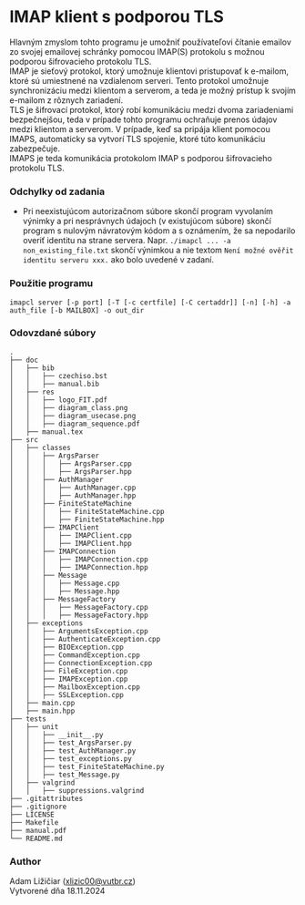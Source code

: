 # IMAP klient s podporou TLS
Hlavným zmyslom tohto programu je umožniť používateľovi čítanie emailov zo svojej emailovej schránky pomocou IMAP(S) protokolu s možnou podporou šifrovacieho protokolu TLS.<br>
IMAP je sieťový protokol, ktorý umožnuje klientovi pristupovať k e-mailom, ktoré sú umiestnené na vzdialenom serveri. Tento protokol umožnuje synchronizáciu medzi klientom a serverom, a teda je možný prístup k svojím e-mailom z rôznych zariadení.<br>
TLS je šifrovací protokol, ktorý robí komunikáciu medzi dvoma zariadeniami bezpečnejšou, teda v prípade tohto programu ochraňuje prenos údajov medzi klientom a serverom. V prípade, keď sa pripája klient pomocou IMAPS, automaticky sa vytvorí TLS spojenie, ktoré túto komunikáciu zabezpečuje.<br>
IMAPS je teda komunikácia protokolom IMAP s podporou šifrovacieho protokolu TLS.<br>

### Odchylky od zadania
* Pri neexistujúcom autorizačnom súbore skončí program vyvolaním výnimky a pri nesprávnych údajoch (v existujúcom súbore) skončí program s nulovým návratovým kódom a s oznámením, že sa nepodarilo overiť identitu na strane servera. Napr. `./imapcl ... -a non_existing_file.txt` skončí výnimkou a nie textom `Není možné ověřit identitu serveru xxx.` ako bolo uvedené v zadaní.

### Použitie programu
```
imapcl server [-p port] [-T [-c certfile] [-C certaddr]] [-n] [-h] -a auth_file [-b MAILBOX] -o out_dir
```

### Odovzdané súbory
```
.
├── doc
│   ├── bib
│   │   ├── czechiso.bst
│   │   ├── manual.bib
│   ├── res
│   │   ├── logo_FIT.pdf
│   │   ├── diagram_class.png
│   │   ├── diagram_usecase.png
│   │   ├── diagram_sequence.pdf
│   ├── manual.tex
├── src
│   ├── classes
│   │   ├── ArgsParser
│   │   │   ├── ArgsParser.cpp
│   │   │   ├── ArgsParser.hpp
│   │   ├── AuthManager
│   │   │   ├── AuthManager.cpp
│   │   │   ├── AuthManager.hpp
│   │   ├── FiniteStateMachine
│   │   │   ├── FiniteStateMachine.cpp
│   │   │   ├── FiniteStateMachine.hpp
│   │   ├── IMAPClient
│   │   │   ├── IMAPClient.cpp
│   │   │   ├── IMAPClient.hpp
│   │   ├── IMAPConnection
│   │   │   ├── IMAPConnection.cpp
│   │   │   ├── IMAPConnection.hpp
│   │   ├── Message
│   │   │   ├── Message.cpp
│   │   │   ├── Message.hpp
│   │   ├── MessageFactory
│   │   │   ├── MessageFactory.cpp
│   │   │   ├── MessageFactory.hpp
│   ├── exceptions
│   │   ├── ArgumentsException.cpp
│   │   ├── AuthenticateException.cpp
│   │   ├── BIOException.cpp
│   │   ├── CommandException.cpp
│   │   ├── ConnectionException.cpp
│   │   ├── FileException.cpp
│   │   ├── IMAPException.cpp
│   │   ├── MailboxException.cpp
│   │   ├── SSLException.cpp
│   ├── main.cpp
│   ├── main.hpp
├── tests
│   ├── unit
│   │   ├── __init__.py
│   │   ├── test_ArgsParser.py
│   │   ├── test_AuthManager.py
│   │   ├── test_exceptions.py
│   │   ├── test_FiniteStateMachine.py
│   │   ├── test_Message.py
│   ├── valgrind
│   │   ├── suppressions.valgrind
├── .gitattributes
├── .gitignore
├── LICENSE
├── Makefile
├── manual.pdf
└── README.md
```

### Author
Adam Ližičiar (xlizic00@vutbr.cz)<br>
Vytvorené dňa 18.11.2024